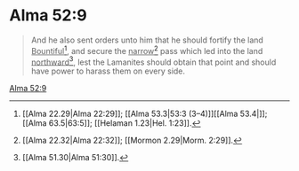 # Alma 52:9

> And he also sent orders unto him that he should fortify the land <u>Bountiful</u>[^a], and secure the <u>narrow</u>[^b] pass which led into the land <u>northward</u>[^c], lest the Lamanites should obtain that point and should have power to harass them on every side.

[Alma 52:9](https://www.churchofjesuschrist.org/study/scriptures/bofm/alma/52?lang=eng&id=p9#p9)


[^a]: [[Alma 22.29|Alma 22:29]]; [[Alma 53.3|53:3 (3–4)]][[Alma 53.4|]]; [[Alma 63.5|63:5]]; [[Helaman 1.23|Hel. 1:23]].  
[^b]: [[Alma 22.32|Alma 22:32]]; [[Mormon 2.29|Morm. 2:29]].  
[^c]: [[Alma 51.30|Alma 51:30]].  
